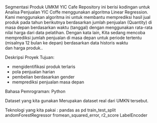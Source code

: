 Segmentasi Produk UMKM YIC Cafe
Repository ini berisi kodingan untuk Analisa Penjualan YIC Coffe menggunakan algoritma Linear Regression. Kami menggunakan algoritma ini untuk membantu memprediksi hasil jual produk pada tahun berikutnya berdasarkan jumlah penjualan (Quantity) di masa depan berdasarkan waktu (tanggal) dengan menggunakan rata-rata nilai harga dari data pelatihan.
Dengan kata lain, Kita sedang mencoba memprediksi jumlah penjualan di masa depan untuk periode tertentu (misalnya 12 bulan ke depan) berdasarkan data historis waktu dan harga produk..

Deskripsi Proyek
Tujuan: 
- mengidentifikasi produk terlaris
- pola penjualan harian
- pembelian berdasarkan gender
- memprediksi penjualan masa depan

Bahasa Pemrograman: Python

Dataset yang kita gunakan Merupakan dataset real dari UMKN tersebut.

Teknologi yang kita pakai : 
 pandas as pd
 train_test_split
andomForestRegressor 
fromean_squared_error, r2_score
LabelEncoder
